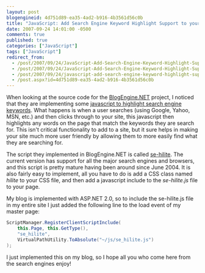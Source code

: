 ```yaml
---
layout: post
blogengineid: 4d751d89-ea35-4ad2-b916-4b3561d56c0b
title: "JavaScript: Add Search Engine Keyword Highlight Support to your site with ease"
date: 2007-09-24 14:01:00 -0500
comments: true
published: true
categories: ["JavaScript"]
tags: ["JavaScript"]
redirect_from: 
  - /post/2007/09/24/JavaScript-Add-Search-Engine-Keyword-Highlight-Support-to-your-site-with-ease.aspx
  - /post/2007/09/24/JavaScript-Add-Search-Engine-Keyword-Highlight-Support-to-your-site-with-ease
  - /post/2007/09/24/javascript-add-search-engine-keyword-highlight-support-to-your-site-with-ease
  - /post.aspx?id=4d751d89-ea35-4ad2-b916-4b3561d56c0b
---
```

<!-- more -->

When looking at the source code for the <a href="http://dotnetblogengine.net">BlogEngine.NET</a> project, I noticed that they are implementing some <a href="http://fucoder.com/code/se-hilite/">javascript to highlight search engine keywords</a>. What happens is when a user searches (using Google, Yahoo, MSN, etc.) and then clicks through to your site, this javascript then highlights any words on the page that match the keywords they are search for. This isn't critical functionality to add to a site, but it sure helps in making your site much more user friendly by allowing them to more easily find what they are searching for.

The script they implemented in BlogEngine.NET is called <a href="http://fucoder.com/code/se-hilite/">se-hilite</a>. The current version has support for all the major search engines and browsers, and this script is pretty mature having been around since June 2004. It is also fairly easy to implement, all you have to do is add a CSS class named *hilite* to your CSS file, and then add a javascript include to the *se-hilite.js* file to your page.

My blog is implemented with ASP.NET 2.0, so to include the se-hilite.js file in my entire site I just added the following line to the load event of my master page:

```csharp
ScriptManager.RegisterClientScriptInclude(
    this.Page, this.GetType(),
    "se_hilite",
    VirtualPathUtility.ToAbsolute("~/js/se_hilite.js")
);
```

I just implemented this on my blog, so I hope all you who come here from the search engines enjoy!
